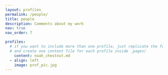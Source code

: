 ```yaml
---
layout: profiles
permalink: /people/
title: people
description: Comments about my work
nav: true
nav_order: 7

profiles:
  # if you want to include more than one profile, just replicate the following block
  # and create one content file for each profile inside _pages/
    content: noah_chestnut.md
  - align: left
    image: prof_pic.jpg
---
```

